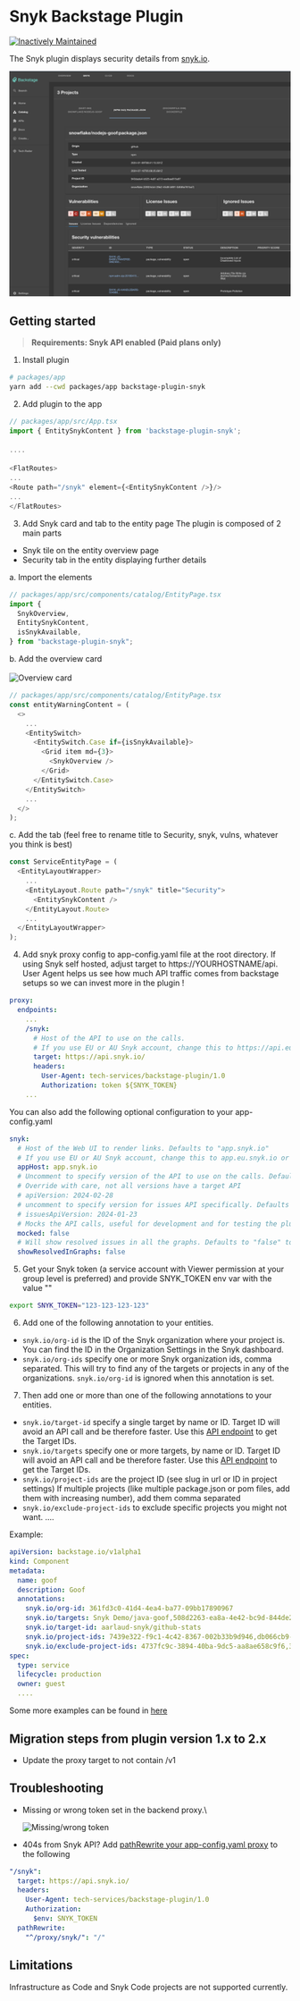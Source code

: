 # Snyk Backstage Plugin

[![Inactively Maintained](https://img.shields.io/badge/Maintenance%20Level-Inactively%20Maintained-yellowgreen.svg)](https://gist.github.com/cheerfulstoic/d107229326a01ff0f333a1d3476e068d)

The Snyk plugin displays security details from [snyk.io](https://snyk.io/).

![Snyk Tab](docs/assets/backstage-snyk-plugin-tab.png)

## Getting started

> **Requirements: Snyk API enabled (Paid plans only)**

1. Install plugin

```bash
# packages/app
yarn add --cwd packages/app backstage-plugin-snyk
```

2. Add plugin to the app

```typescript
// packages/app/src/App.tsx
import { EntitySnykContent } from 'backstage-plugin-snyk';

....

<FlatRoutes>
...
<Route path="/snyk" element={<EntitySnykContent />}/>
...
</FlatRoutes>

```

3. Add Snyk card and tab to the entity page
   The plugin is composed of 2 main parts

- Snyk tile on the entity overview page
- Security tab in the entity displaying further details

a. Import the elements

```typescript
// packages/app/src/components/catalog/EntityPage.tsx
import {
  SnykOverview,
  EntitySnykContent,
  isSnykAvailable,
} from "backstage-plugin-snyk";
```

b. Add the overview card\
\
![Overview card](docs/assets/backstage-snyk-plugin-overview-card.png)

```typescript
// packages/app/src/components/catalog/EntityPage.tsx
const entityWarningContent = (
  <>
    ...
    <EntitySwitch>
      <EntitySwitch.Case if={isSnykAvailable}>
        <Grid item md={3}>
          <SnykOverview />
        </Grid>
      </EntitySwitch.Case>
    </EntitySwitch>
    ...
  </>
);
```

c. Add the tab (feel free to rename title to Security, snyk, vulns, whatever you think is best)

```typescript
const ServiceEntityPage = (
  <EntityLayoutWrapper>
    ...
    <EntityLayout.Route path="/snyk" title="Security">
      <EntitySnykContent />
    </EntityLayout.Route>
    ...
  </EntityLayoutWrapper>
);
```

4. Add snyk proxy config to app-config.yaml file at the root directory. If using Snyk self hosted, adjust target to https://YOURHOSTNAME/api. User Agent helps us see how much API traffic comes from backstage setups so we can invest more in the plugin !

```yaml
proxy:
  endpoints:
    ...
    /snyk:
      # Host of the API to use on the calls.
      # If you use EU or AU Snyk account, change this to https://api.eu.snyk.io/ or https://api.au.snyk.io/
      target: https://api.snyk.io/
      headers:
        User-Agent: tech-services/backstage-plugin/1.0
        Authorization: token ${SNYK_TOKEN}
    ...
```

You can also add the following optional configuration to your app-config.yaml

```yaml
snyk:
  # Host of the Web UI to render links. Defaults to "app.snyk.io"
  # If you use EU or AU Snyk account, change this to app.eu.snyk.io or app.au.snyk.io
  appHost: app.snyk.io
  # Uncomment to specify version of the API to use on the calls. Defaults to "2024-02-28".
  # Override with care, not all versions have a target API
  # apiVersion: 2024-02-28
  # uncomment to specify version for issues API specifically. Defaults to 2024-01-23
  # issuesApiVersion: 2024-01-23
  # Mocks the API calls, useful for development and for testing the plugin without a Snyk account. Defaults to "false"
  mocked: false
  # Will show resolved issues in all the graphs. Defaults to "false" to show only non-resolved issues
  showResolvedInGraphs: false
```

5. Get your Snyk token (a service account with Viewer permission at your group level is preferred) and provide SNYK_TOKEN env var with the value "<YOURTOKEN>"

```bash
export SNYK_TOKEN="123-123-123-123"
```

6. Add one of the following annotation to your entities.

- `snyk.io/org-id` is the ID of the Snyk organization where your project is. You can find the ID in the Organization Settings in the Snyk dashboard.
- `snyk.io/org-ids` specify one or more Snyk organization ids, comma separated. This will try to find any of the targets or projects in any of the organizations. `snyk.io/org-id` is ignored when this annotation is set.

7. Then add one or more than one of the following annotations to your entities.

- `snyk.io/target-id` specify a single target by name or ID. Target ID will avoid an API call and be therefore faster. Use this [API endpoint](https://apidocs.snyk.io/?version=2023-06-19%7Ebeta#get-/orgs/-org_id-/targets) to get the Target IDs.
- `snyk.io/targets` specify one or more targets, by name or ID. Target ID will avoid an API call and be therefore faster. Use this [API endpoint](https://apidocs.snyk.io/?version=2023-06-19%7Ebeta#get-/orgs/-org_id-/targets) to get the Target IDs.
- `snyk.io/project-ids` are the project ID (see slug in url or ID in project settings)
  If multiple projects (like multiple package.json or pom files, add them with increasing number), add them comma separated
- `snyk.io/exclude-project-ids` to exclude specific projects you might not want.
  ....

Example:

```yaml
apiVersion: backstage.io/v1alpha1
kind: Component
metadata:
  name: goof
  description: Goof
  annotations:
    snyk.io/org-id: 361fd3c0-41d4-4ea4-ba77-09bb17890967
    snyk.io/targets: Snyk Demo/java-goof,508d2263-ea8a-4e42-bc9d-844de21f4172
    snyk.io/target-id: aarlaud-snyk/github-stats
    snyk.io/project-ids: 7439e322-f9c1-4c42-8367-002b33b9d946,db066cb9-b373-46da-b918-b49b541e0d63
    snyk.io/exclude-project-ids: 4737fc9c-3894-40ba-9dc5-aa8ae658c9f6,38e02916-0cf7-4927-ba98-06afae9fef36
spec:
  type: service
  lifecycle: production
  owner: guest
  ....
```

Some more examples can be found in [here](https://github.com/snyk-tech-services/backstage-plugin-snyk/tree/develop/test/fixtures)

## Migration steps from plugin version 1.x to 2.x

- Update the proxy target to not contain /v1

## Troubleshooting

- Missing or wrong token set in the backend proxy.\

  ![Missing/wrong token](docs/assets/backstage_card_error_wrong_or_missing_token.png)

- 404s from Snyk API? Add [pathRewrite your app-config.yaml proxy](https://github.com/snyk-tech-services/backstage-plugin-snyk/issues/11) to the following

```yaml
"/snyk":
  target: https://api.snyk.io/
  headers:
    User-Agent: tech-services/backstage-plugin/1.0
    Authorization:
      $env: SNYK_TOKEN
  pathRewrite:
    "^/proxy/snyk/": "/"
```

## Limitations

Infrastructure as Code and Snyk Code projects are not supported currently.
